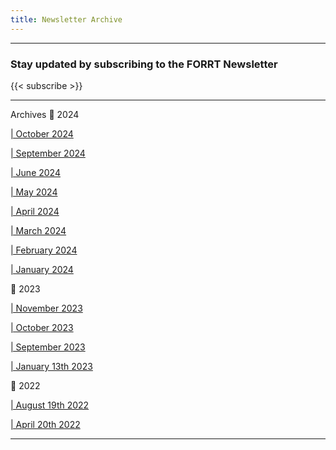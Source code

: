 ```yaml
---
title: Newsletter Archive
---
```

_______________________________________________
### Stay updated by subscribing to the FORRT Newsletter 
{{< subscribe >}}
_______________________________________________

Archives :calendar: 2024

[| October 2024](https://us14.campaign-archive.com/?u=64c29a25a0ca81454399d522e&id=7373fd5817)

[| September 2024](https://us14.campaign-archive.com/?u=64c29a25a0ca81454399d522e&id=aa76d449b1)

[| June 2024](https://us14.campaign-archive.com/?u=64c29a25a0ca81454399d522e&id=8794516653)

[| May 2024](https://mailchi.mp/forrt/forrt-newsletter-10322031?e=b822aa3541)
 
[| April 2024](https://eepurl.com/iNOpHc)

[| March 2024](https://eepurl.com/iMC_ws)

[| February 2024](https://eepurl.com/iJ49B-/)

[| January 2024](http://eepurl.com/iF50HU)

 :calendar: 2023

[| November 2023](https://eepurl.com/iDsmPs)

[| October 2023](https://eepurl.com/izZ49-/)

[| September 2023](https://eepurl.com/itk9F-/)

[| January 13th 2023](https://eepurl.com/ieYWrv)

:calendar: 2022

[| August 19th 2022](https://eepurl.com/h5Y7xb)

[| April 20th 2022](https://eepurl.com/hZ06Bb)

_______________________________________________
